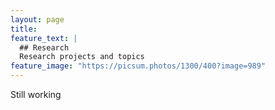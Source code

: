 ```yaml
---
layout: page
title: 
feature_text: |
  ## Research
  Research projects and topics
feature_image: "https://picsum.photos/1300/400?image=989"
---
```

Still working